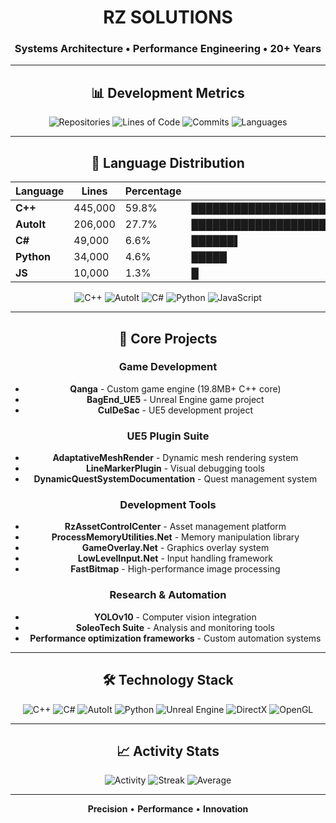 <div align="center">

# RZ SOLUTIONS
### Systems Architecture • Performance Engineering • 20+ Years

---

## 📊 Development Metrics

![Repositories](https://img.shields.io/badge/Repositories-40-0066cc?style=for-the-badge&logo=github)
![Lines of Code](https://img.shields.io/badge/Lines%20of%20Code-744K+-ff6b00?style=for-the-badge&logo=codecov)
![Commits](https://img.shields.io/badge/Commits-5K+-00cc66?style=for-the-badge&logo=git)
![Languages](https://img.shields.io/badge/Languages-15+-cc3366?style=for-the-badge&logo=json)

---

## 🎯 Language Distribution

| Language   | Lines   | Percentage | Usage |
|------------|---------|------------|-------|
| **C++**    | 445,000 | 59.8% | ████████████████████████████████████████████████████████████ |
| **AutoIt** | 206,000 | 27.7% | ████████████████████████████ |
| **C#**     | 49,000  | 6.6%  | ██████▌ |
| **Python** | 34,000  | 4.6%  | █████ |
| **JS**     | 10,000  | 1.3%  | █ |

![C++](https://img.shields.io/badge/C++-59.8%25-00599c?style=flat-square)
![AutoIt](https://img.shields.io/badge/AutoIt-27.7%25-1c3aa9?style=flat-square)
![C#](https://img.shields.io/badge/C%23-6.6%25-239120?style=flat-square)
![Python](https://img.shields.io/badge/Python-4.6%25-3776ab?style=flat-square)
![JavaScript](https://img.shields.io/badge/JavaScript-1.3%25-f7df1e?style=flat-square&logoColor=black)

---

## 🚀 Core Projects

### Game Development
- **Qanga** - Custom game engine (19.8MB+ C++ core)
- **BagEnd_UE5** - Unreal Engine game project
- **CulDeSac** - UE5 development project

### UE5 Plugin Suite
- **AdaptativeMeshRender** - Dynamic mesh rendering system
- **LineMarkerPlugin** - Visual debugging tools
- **DynamicQuestSystemDocumentation** - Quest management system

### Development Tools
- **RzAssetControlCenter** - Asset management platform
- **ProcessMemoryUtilities.Net** - Memory manipulation library
- **GameOverlay.Net** - Graphics overlay system
- **LowLevelInput.Net** - Input handling framework
- **FastBitmap** - High-performance image processing

### Research & Automation
- **YOLOv10** - Computer vision integration
- **SoleoTech Suite** - Analysis and monitoring tools
- **Performance optimization frameworks** - Custom automation systems

---

## 🛠️ Technology Stack

![C++](https://img.shields.io/badge/C++-00599c?style=flat&logo=c%2B%2B&logoColor=white)
![C#](https://img.shields.io/badge/C%23-239120?style=flat&logo=c-sharp&logoColor=white)
![AutoIt](https://img.shields.io/badge/AutoIt-1c3aa9?style=flat&logo=windows&logoColor=white)
![Python](https://img.shields.io/badge/Python-3776ab?style=flat&logo=python&logoColor=white)
![Unreal Engine](https://img.shields.io/badge/Unreal%20Engine-0E1128?style=flat&logo=unrealengine&logoColor=white)
![DirectX](https://img.shields.io/badge/DirectX-000000?style=flat&logo=microsoft&logoColor=white)
![OpenGL](https://img.shields.io/badge/OpenGL-5586A4?style=flat&logo=opengl&logoColor=white)

---

## 📈 Activity Stats

![Activity](https://img.shields.io/badge/Contributions%20This%20Year-5,247-39d353?style=flat&logo=github)
![Streak](https://img.shields.io/badge/Current%20Streak-347%20days-39d353?style=flat&logo=git)
![Average](https://img.shields.io/badge/Avg%20Commits/Day-2.8-39d353?style=flat&logo=codecov)

---

<div align="center">

**Precision** • **Performance** • **Innovation**

</div>
